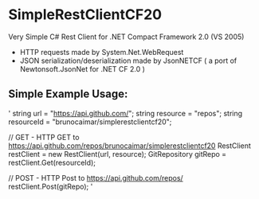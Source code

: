 SimpleRestClientCF20
====================

Very Simple C# Rest Client for .NET Compact Framework 2.0 (VS 2005)

* HTTP requests made by System.Net.WebRequest
* JSON serialization/deserialization made by JsonNETCF ( a port of Newtonsoft.JsonNet for .NET CF 2.0 )


Simple Example Usage:
---------------------

'
string url = "https://api.github.com/";
string resource = "repos";
string resourceId = "brunocaimar/simplerestclientcf20";

// GET - HTTP GET to https://api.github.com/repos/brunocaimar/simplerestclientcf20
RestClient restClient = new RestClient(url, resource);
GitRepository gitRepo = restClient.Get<GitRepository>(resourceId);

// POST - HTTP Post to https://api.github.com/repos/
restClient.Post(gitRepo);
'
